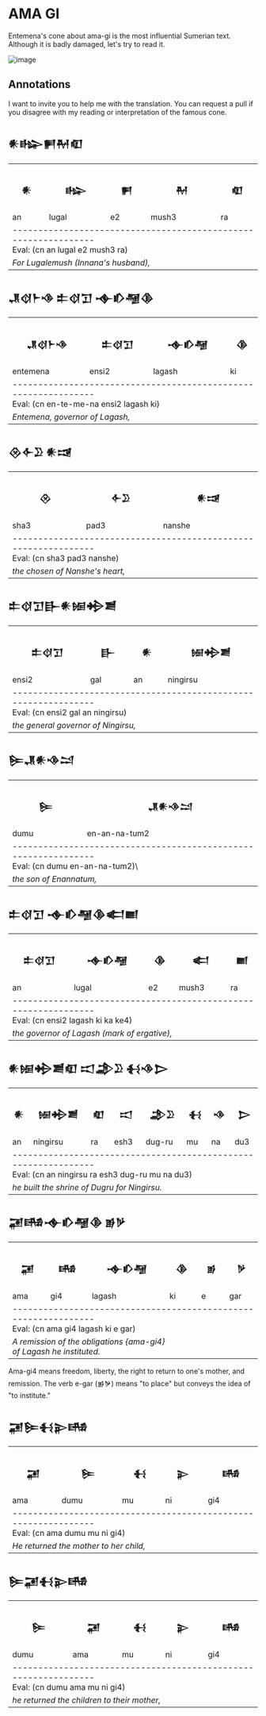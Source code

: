 # AMA GI
Entemena's cone about ama-gi is the most influential Sumerian text.
Although it is badly damaged, let's try to read it.

![image](https://github.com/user-attachments/assets/673252bc-eda7-4556-9fc8-a7f9eb25fdc9)


## Annotations
I want to invite you to help me with the translation. You can request a pull if you disagree with my reading or interpretation of the famous cone. 


<h2>𒀭𒈗𒂍𒈹𒊏</h2>
<table>
 <tr>
  <th><h3>𒀭</h3></th>
  <th><h3>𒈗</h3></th>
  <th><h3>𒂍</h3></th>
    <th><h3>𒈹</h3></th>
  <th><h3>𒊏</h3></th>
 </tr>
 <tr>
  <td>an</td>
  <td>lugal</td>
   <td>e2</td>
    <td>mush3</td>
   <td>ra</td>
 </tr>
 <tr>
  <td colspan="5">
  ---------------------------------------------------------------</br>
  Eval: (cn an lugal e2 mush3 ra) </br>
  
  </td>
 </tr>
 <tr>
  <td colspan="5">
  <i>For Lugalemush (Innana's husband),</i>
  </td>
 </tr>
</table>




<h2>𒂗𒋼𒈨𒈾 𒉺𒋼𒋛 𒉢𒁓𒆷𒆠</h2>
<table>
 <tr>
  <th><h3>𒂗𒋼𒈨𒈾</h3></th>
  <th><h3>𒉺𒋼𒋛</h3></th>
  <th><h3>𒉢𒁓𒆷</h3></th>
    <th><h3>𒆠</h3></th>
 </tr>
 <tr>
  <td>entemena</td>
  <td>ensi2</td>
   <td>lagash</td>
    <td>ki</td>
 </tr>
 <tr>
  <td colspan="4">
  ---------------------------------------------------------------</br>
  Eval: (cn en-te-me-na ensi2 lagash ki)  </br>
  
  </td>
 </tr>
 <tr>
  <td colspan="4">
  <i>Entemena, governor of Lagash,</i>
  </td>
 </tr>
</table>



<h2>𒊮𒅆𒊒 𒀭𒀏</h2>
<table>
 <tr>
  <th><h3>𒊮</h3></th>
  <th><h3>𒅆𒊒</h3></th>
  <th><h3>𒀭𒀏</h3></th>
 </tr>
 <tr>
  <td>sha3</td>
  <td>pad3</td>
   <td>nanshe</td>
 </tr>
 <tr>
  <td colspan="3">
  ---------------------------------------------------------------</br>
  Eval: (cn sha3 pad3 nanshe) </br>
  
  </td>
 </tr>
 <tr>
  <td colspan="3">
  <i>the chosen of Nanshe's heart,</i>
  </td>
 </tr>
</table>


<h2>𒉺𒋼𒋛𒃲𒀭𒎏𒄈𒋢</h2>
<table>
 <tr>
  <th><h3>𒉺𒋼𒋛</h3></th>
  <th><h3>𒃲</h3></th>
  <th><h3>𒀭</h3></th>
    <th><h3>𒎏𒄈𒋢</h3></th>
 </tr>
 <tr>
  <td>ensi2</td>
  <td>gal</td>
   <td>an</td>
    <td>ningirsu</td>
 </tr>
 <tr>
  <td colspan="4">
  ---------------------------------------------------------------</br>
  Eval: (cn ensi2 gal an ningirsu)  </br>
  
  </td>
 </tr>
 <tr>
  <td colspan="4">
  <i>the general governor of Ningirsu,</i>
  </td>
 </tr>
</table>




<h2>𒌉𒂗𒀭𒈾𒁺</h2>
<table>
 <tr>
  <th><h3>𒌉</h3></th>
  <th><h3>𒂗𒀭𒈾𒁺</h3></th>
 </tr>
 <tr>
  <td>dumu</td>
  <td>en-an-na-tum2</td>
 </tr>
 <tr>
  <td colspan="2">
  ---------------------------------------------------------------</br>
  Eval: (cn dumu en-an-na-tum2)\  </br>
  
  </td>
 </tr>
 <tr>
  <td colspan="2">
  <i>the son of Enannatum,</i>
  </td>
 </tr>
</table>

<h2>𒉺𒋼𒋛 𒉢𒁓𒆷𒆠𒅗𒆤</h2>
<table>
 <tr>
  <th><h3>𒉺𒋼𒋛</h3></th>
  <th><h3>𒉢𒁓𒆷</h3></th>
  <th><h3>𒆠</h3></th>
    <th><h3>𒅗</h3></th>
  <th><h3>𒆤</h3></th>
 </tr>
 <tr>
  <td>an</td>
  <td>lugal</td>
   <td>e2</td>
    <td>mush3</td>
   <td>ra</td>
 </tr>
 <tr>
  <td colspan="5">
  ---------------------------------------------------------------</br>
  Eval: (cn ensi2 lagash ki ka ke4) </br>
  
  </td>
 </tr>
 <tr>
  <td colspan="5">
  <i>the governor of Lagash (mark of ergative),</i>
  </td>
 </tr>
</table>

<h2>𒀭𒎏𒄈𒋢𒊏 𒀊𒂁𒊒 𒈬𒈾𒆕</h2>
<table>
 <tr>
  <th><h3>𒀭</h3></th>
  <th><h3>𒎏𒄈𒋢</h3></th>
  <th><h3>𒊏</h3></th>
    <th><h3>𒀊</h3></th>
  <th><h3>𒂁𒊒</h3></th>
   <th><h3>𒈬</h3></th>
  <th><h3>𒈾</h3></th>
  <th><h3>𒆕</h3></th>
 </tr>
 <tr>
  <td>an</td>
  <td>ningirsu</td>
   <td>ra</td>
    <td>esh3</td>
   <td>dug-ru</td>
   <td>mu</td>
    <td>na</td>
   <td>du3</td>
 </tr>
 <tr>
  <td colspan="8">
  ---------------------------------------------------------------</br>
  Eval: (cn an ningirsu ra esh3 dug-ru mu na du3) </br>
  
  </td>
 </tr>
 <tr>
  <td colspan="8">
  <i>he built the shrine of Dugru for Ningirsu.</i>
  </td>
 </tr>
</table>




<h2>𒂼𒄄𒉢𒁓𒆷𒆠 𒂊𒃻</h2>
<table>
 <tr>
  <th><h3>𒂼</h3></th>
  <th><h3>𒄄</h3></th>
  <th><h3>𒉢𒁓𒆷</h3></th>
    <th><h3>𒆠</h3></th>
  <th><h3>𒂊</h3></th>
    <th><h3>𒃻</h3></th>
 </tr>
 <tr>
  <td>ama</td>
  <td>gi4</td>
   <td>lagash</td>
    <td>ki</td>
   <td>e</td>
    <td>gar</td>
 </tr>
 <tr>
  <td colspan="6">
  ---------------------------------------------------------------</br>
  Eval: (cn ama gi4 lagash ki e gar) </br>
  
  </td>
 </tr>
 <tr>
  <td colspan="6">
  <i>A remission of the obligations {ama-gi4}</br>
    of Lagash he instituted.</i>
  </td>
 </tr>
</table>



Ama-gi4 means freedom, liberty, the right to return to one's mother,
and remission. The verb e-gar (𒂊𒃻) means "to place" but conveys the
idea of "to institute." 


<h2>𒂼𒌉𒈬𒉌𒄄</h2>
<table>
 <tr>
  <th><h3>𒂼</h3></th>
  <th><h3>𒌉</h3></th>
  <th><h3>𒈬</h3></th>
    <th><h3>𒉌</h3></th>
  <th><h3>𒄄</h3></th>
 </tr>
 <tr>
  <td>ama</td>
  <td>dumu</td>
   <td>mu</td>
    <td>ni</td>
   <td>gi4</td>
 </tr>
 <tr>
  <td colspan="5">
  ---------------------------------------------------------------</br>
  Eval: (cn ama dumu mu ni gi4) </br>
  
  </td>
 </tr>
 <tr>
  <td colspan="5">
  <i>He returned the mother to her child,</i>
  </td>
 </tr>
</table>


<h2>𒌉𒂼𒈬𒉌𒄄</h2>
<table>
 <tr>
  <th><h3>𒌉</h3></th>
  <th><h3>𒂼</h3></th>
  <th><h3>𒈬</h3></th>
    <th><h3>𒉌</h3></th>
  <th><h3>𒄄</h3></th>
 </tr>
 <tr>
  <td>dumu</td>
  <td>ama</td>
   <td>mu</td>
    <td>ni</td>
   <td>gi4</td>
 </tr>
 <tr>
  <td colspan="5">
  ---------------------------------------------------------------</br>
  Eval: (cn dumu ama mu ni  gi4) </br>
  
  </td>
 </tr>
 <tr>
  <td colspan="5">
  <i>he returned the children to their mother,</i>
  </td>
 </tr>
</table>

